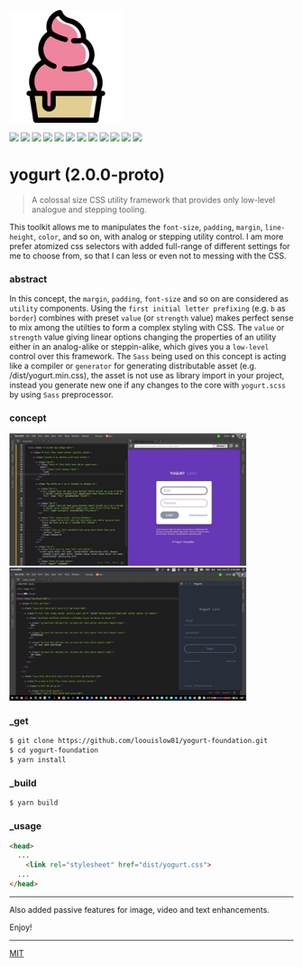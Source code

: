 
<p align="left">
  <img src="assets/logo.png" height="200" wdith="200">
</p>

<p align="left">
  <img src="https://badgen.net/github/release/loouislow81/yogurt-foundation">
  <img src="https://badgen.net/github/releases/loouislow81/yogurt-foundation">
  <img src="https://badgen.net/github/assets-dl/loouislow81/yogurt-foundation">
  <img src="https://badgen.net/github/branches/loouislow81/yogurt-foundation">
  <img src="https://badgen.net/github/forks/loouislow81/yogurt-foundation">
  <img src="https://badgen.net/github/stars/loouislow81/yogurt-foundation">
  <img src="https://badgen.net/github/watchers/loouislow81/yogurt-foundation">
  <img src="https://badgen.net/github/tag/loouislow81/yogurt-foundation">
  <img src="https://badgen.net/github/commits/loouislow81/yogurt-foundation">
  <img src="https://badgen.net/github/last-commit/loouislow81/yogurt-foundation">
  <img src="https://badgen.net/github/contributors/loouislow81/yogurt-foundation">
  <img src="https://badgen.net/github/license/loouislow81/yogurt-foundation">
</p>

# yogurt (2.0.0-proto)

> A colossal size CSS utility framework that provides only low-level analogue and stepping tooling.

This toolkit allows me to manipulates the `font-size`, `padding`, `margin`, `line-height`, `color`, and so on, with analog or stepping utility control. I am more prefer atomized css selectors with added full-range of different settings for me to choose from, so that I can less or even not to messing with the CSS.

### abstract

In this concept, the `margin`, `padding`, `font-size` and so on are considered as `utility` components. Using the `first initial letter prefixing` (e.g. `b` as `border`) combines with preset `value` (or `strength` value) makes perfect sense to mix among the utilties to form a complex styling with CSS. The `value` or `strength` value giving linear options changing the properties of an utility either in an analog-alike or steppin-alike, which gives you a `low-level` control over this framework. The `Sass` being used on this concept is acting like a compiler or `generator` for generating distributable asset (e.g. /dist/yogurt.min.css), the asset is not use as library import in your project, instead you generate new one if any changes to the core with `yogurt.scss` by using `Sass` preprocessor.

### concept

<p align="left">
  <img src="assets/Screenshot_3.jpeg" width="420">
  <img src="assets/Screenshot_4.jpeg" width="420">
</p>

### _get

```bash
$ git clone https://github.com/loouislow81/yogurt-foundation.git
$ cd yogurt-foundation
$ yarn install
```

### _build

```bash
$ yarn build
```

### _usage

```html
<head>
  ...
    <link rel="stylesheet" href="dist/yogurt.css">
  ...
</head>
```

---

Also added passive features for image, video and text enhancements.

Enjoy!

---

[MIT](https://github.com/loouislow81/yogurt-foundation/blob/master/LICENSE)

